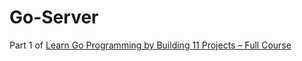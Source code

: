 # Go-Server

Part 1 of [Learn Go Programming by Building 11 Projects – Full Course](https://www.youtube.com/watch?v=jFfo23yIWac)
